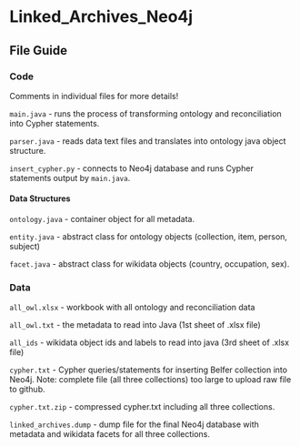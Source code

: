 # Linked_Archives_Neo4j

## File Guide

### Code

Comments in individual files for more details!

`main.java` - runs the process of transforming ontology and reconciliation into Cypher statements.

`parser.java` - reads data text files and translates into ontology java object structure. 

`insert_cypher.py` - connects to Neo4j database and runs Cypher statements output by `main.java`.

#### Data Structures

`ontology.java` - container object for all metadata.

`entity.java` - abstract class for ontology objects (collection, item, person, subject) 

`facet.java` - abstract class for wikidata objects (country, occupation, sex).

### Data

`all_owl.xlsx` - workbook with all ontology and reconciliation data

`all_owl.txt` - the metadata to read into Java (1st sheet of .xlsx file)

`all_ids` - wikidata object ids and labels to read into java (3rd sheet of .xlsx file)

`cypher.txt` - Cypher queries/statements for inserting Belfer collection into Neo4j. 
Note: complete file (all three collections) too large to upload raw file to github.

`cypher.txt.zip` - compressed cypher.txt including all three collections.

`linked_archives.dump` - dump file for the final Neo4j database with metadata and wikidata facets for all three collections. 

